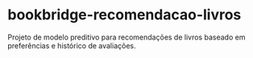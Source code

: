 # bookbridge-recomendacao-livros
Projeto de modelo preditivo para recomendações de livros baseado em preferências e histórico de avaliações.
